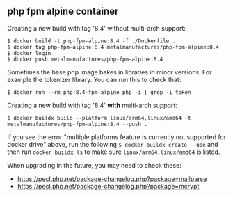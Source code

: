 ## php fpm alpine container

Creating a new build with tag '8.4' without multi-arch support:

    $ docker build -t php-fpm-alpine:8.4 -f ./Dockerfile .
    $ docker tag php-fpm-alpine:8.4 metalmanufactures/php-fpm-alpine:8.4
    $ docker login 
    $ docker push metalmanufactures/php-fpm-alpine:8.4

Sometimes the base php image bakes in libraries in minor versions. For example the tokenizer library. You can run this to check that:

    $ docker run --rm php:8.4-fpm-alpine php -i | grep -i token

Creating a new build with tag '8.4' **with** multi-arch support:

    $ docker buildx build --platform linux/arm64,linux/amd64 -t metalmanufactures/php-fpm-alpine:8.4 --push .

If you see the error "multiple platforms feature is currently not supported for docker drive" above, run the following `$ docker buildx create --use` and then run `docker buildx ls` to make sure `linux/arm64,linux/amd64` is listed.

When upgrading in the future, you may need to check these:
* https://pecl.php.net/package-changelog.php?package=mailparse
* https://pecl.php.net/package-changelog.php?package=mcrypt
